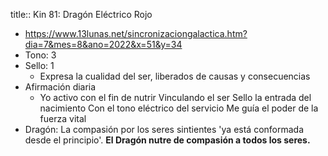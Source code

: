title:: Kin 81: Dragón Eléctrico Rojo

- https://www.13lunas.net/sincronizaciongalactica.htm?dia=7&mes=8&ano=2022&x=51&y=34
- Tono: 3
- Sello: 1
	- Expresa la cualidad del ser, liberados de causas y consecuencias
- Afirmación diaria
	- Yo activo con el fin de nutrir 
	  Vinculando el ser 
	  Sello la entrada del nacimiento 
	  Con el tono eléctrico del servicio 
	  Me guía el poder de la fuerza vital
- Dragón: La compasión por los seres sintientes 'ya está conformada desde el principio'.
  **El Dragón nutre de compasión a todos los seres.**